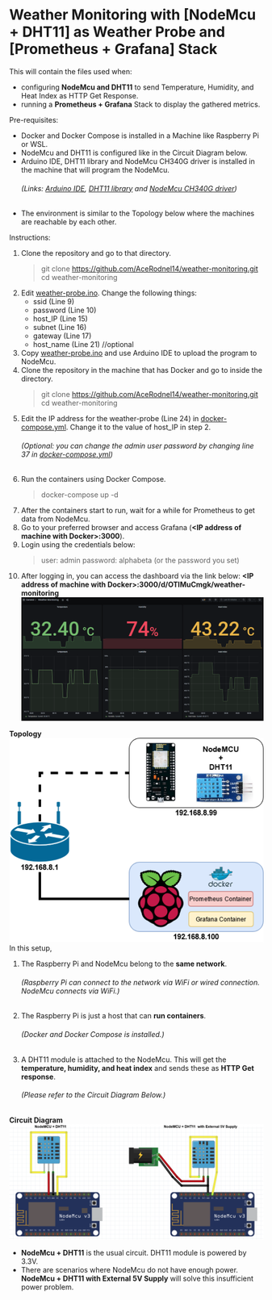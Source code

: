 # Weather Monitoring with [NodeMcu + DHT11] as Weather Probe and [Prometheus + Grafana] Stack

This will contain the files used when:
- configuring **NodeMcu and DHT11** to send Temperature, Humidity, and Heat Index as HTTP Get Response.
- running a **Prometheus + Grafana** Stack to display the gathered metrics.

Pre-requisites:
- Docker and Docker Compose is installed in a Machine like Raspberry Pi or WSL.
- NodeMcu and DHT11 is configured like in the Circuit Diagram below.
- Arduino IDE, DHT11 library and NodeMcu CH340G driver is installed in the machine that will program the NodeMcu.
  ###### (*Links: [Arduino IDE](https://www.arduino.cc/en/guide/windows), [DHT11 library](https://randomnerdtutorials.com/complete-guide-for-dht11dht22-humidity-and-temperature-sensor-with-arduino/) and [NodeMcu CH340G driver](https://learn.sparkfun.com/tutorials/how-to-install-ch340-drivers/all#drivers-if-you-need-them)*)
- The environment is similar to the Topology below where the machines are reachable by each other.

Instructions:
1. Clone the repository and go to that directory.
   > git clone https://github.com/AceRodnel14/weather-monitoring.git
   > cd weather-monitoring
2. Edit [weather-probe.ino](./src/weather-probe.ino). Change the following things:
   - ssid (Line 9)
   - password (Line 10)
   - host_IP (Line 15)
   - subnet (Line 16)
   - gateway (Line 17)
   - host_name (Line 21) //optional
3. Copy [weather-probe.ino](./src/weather-probe.ino) and use Arduino IDE to upload the program to NodeMcu.
4. Clone the repository in the machine that has Docker and go to inside the directory.
   > git clone https://github.com/AceRodnel14/weather-monitoring.git
   > cd weather-monitoring
5. Edit the IP address for the weather-probe (Line 24) in [docker-compose.yml](./docker-compose.yml). Change it to the value of host_IP in step 2.<br>
   ###### (*Optional: you can change the admin user password by changing line 37 in [docker-compose.yml](./docker-compose.yml)*)
7. Run the containers using Docker Compose.
   > docker-compose up -d
8. After the containers start to run, wait for a while for Prometheus to get data from NodeMcu.
9. Go to your preferred browser and access Grafana (**\<IP address of machine with Docker\>:3000**).
10. Login using the credentials below:
    > user: admin
    > password: alphabeta (or the password you set)
11. After logging in, you can access the dashboard via the link below:
    **\<IP address of machine with Docker\>:3000/d/OTlMuCmgk/weather-monitoring**
![grafana-dashboard](./images/grafana-dashboard.png "Grafana Dashboard")

**Topology**
![topology](./images/topology.png "Topology")
<br>
In this setup, 
1. The Raspberry Pi and NodeMcu belong to the **same network**.
   ###### (*Raspberry Pi can connect to the network via WiFi or wired connection. NodeMcu connects via WiFi.*)
2. The Raspberry Pi is just a host that can **run containers**.
   ###### (*Docker and Docker Compose is installed.*)
3. A DHT11 module is attached to the NodeMcu. This will get the **temperature, humidity, and heat index** and sends these as **HTTP Get response**. </br>
   ###### (*Please refer to the Circuit Diagram Below.*)

**Circuit Diagram**
![circuit-diagram](./images/circuit-diagram.png "Circuit Diagram")
<br>
- **NodeMcu + DHT11** is the usual circuit. DHT11 module is powered by 3.3V.
- There are scenarios where NodeMcu do not have enough power. **NodeMcu + DHT11 with External 5V Supply** will solve this insufficient power problem.